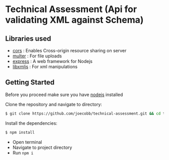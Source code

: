 # Technical Assessment (Api for validating XML against Schema)

## Libraries used
- [cors](https://www.npmjs.com/package/cors) : Enables Cross-origin resource sharing on server
- [multer](https://www.npmjs.com/package/multer) : For file uploads
- [express](https://www.npmjs.com/package/express) : A web framework for Nodejs
- [libxmljs](https://github.com/libxmljs/libxmljs/wiki) : For xml manipulations

## Getting Started


 Before you proceed make sure you have [nodejs](https://nodejs.org/en/) installed
 
Clone the repository and navigate to directory:

```bash
$ git clone https://github.com/joecobb/technical-assessment.git && cd technical-assessment
```

Install the dependencies:

```bash
$ npm install
```
- Open terminal
- Navigate to project directory
- Run `npm i`

##
